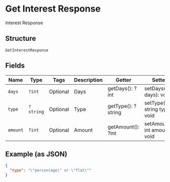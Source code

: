 
# Get Interest Response

Interest Response

## Structure

`GetInterestResponse`

## Fields

| Name | Type | Tags | Description | Getter | Setter |
|  --- | --- | --- | --- | --- | --- |
| `days` | `?int` | Optional | Days | getDays(): ?int | setDays(?int days): void |
| `type` | `?string` | Optional | Type | getType(): ?string | setType(?string type): void |
| `amount` | `?int` | Optional | Amount | getAmount(): ?int | setAmount(?int amount): void |

## Example (as JSON)

```json
{
  "type": "\"percentage\" or \"flat\""
}
```

